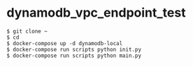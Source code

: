 # dynamodb_vpc_endpoint_test

```
$ git clone ~
$ cd
$ docker-compose up -d dynamodb-local
$ docker-compose run scripts python init.py
$ docker-compose run scripts python main.py
```
